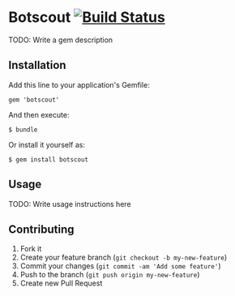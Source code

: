 # Botscout [![Build Status](https://travis-ci.org/parallel588/botscout.png?branch=master)](https://travis-ci.org/parallel588/boutscot)

TODO: Write a gem description

## Installation

Add this line to your application's Gemfile:

    gem 'botscout'

And then execute:

    $ bundle

Or install it yourself as:

    $ gem install botscout

## Usage

TODO: Write usage instructions here

## Contributing

1. Fork it
2. Create your feature branch (`git checkout -b my-new-feature`)
3. Commit your changes (`git commit -am 'Add some feature'`)
4. Push to the branch (`git push origin my-new-feature`)
5. Create new Pull Request
